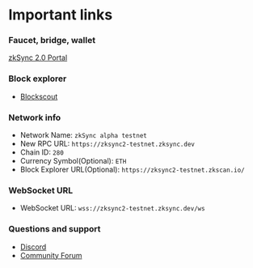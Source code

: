 # Important links

### Faucet, bridge, wallet

[zkSync 2.0 Portal](https://portal.zksync.io)

### Block explorer

- [Blockscout](https://zksync2-testnet.zkscan.io)

### Network info

- Network Name: `zkSync alpha testnet`
- New RPC URL: `https://zksync2-testnet.zksync.dev`
- Chain ID: `280`
- Currency Symbol(Optional): `ETH`
- Block Explorer URL(Optional): `https://zksync2-testnet.zkscan.io/`

### WebSocket URL

- WebSocket URL: `wss://zksync2-testnet.zksync.dev/ws`

### Questions and support

- [Discord](https://discord.gg/px2aR7w)
- [Community Forum](https://community.zksync.io/)
